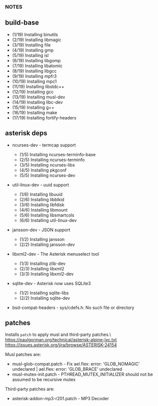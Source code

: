 ### NOTES

build-base
---
* (1/19) Installing binutils
* (2/19) Installing libmagic
* (3/19) Installing file
* (4/19) Installing gmp
* (5/19) Installing isl
* (6/19) Installing libgomp
* (7/19) Installing libatomic
* (8/19) Installing libgcc
* (9/19) Installing mpfr3
* (10/19) Installing mpc1
* (11/19) Installing libstdc++
* (12/19) Installing gcc
* (13/19) Installing musl-dev
* (14/19) Installing libc-dev
* (15/19) Installing g++
* (16/19) Installing make
* (17/19) Installing fortify-headers

asterisk deps
---
* ncurses-dev - termcap support
  * (1/5) Installing ncurses-terminfo-base
  * (2/5) Installing ncurses-terminfo
  * (3/5) Installing ncurses-libs
  * (4/5) Installing pkgconf
  * (5/5) Installing ncurses-dev

* util-linux-dev - uuid support
  * (1/6) Installing libuuid
  * (2/6) Installing libblkid
  * (3/6) Installing libfdisk
  * (4/6) Installing libmount
  * (5/6) Installing libsmartcols
  * (6/6) Installing util-linux-dev

* jansson-dev - JSON support
  * (1/2) Installing jansson
  * (2/2) Installing jansson-dev

* libxml2-dev - The Asterisk menuselect tool
  * (1/3) Installing zlib-dev
  * (2/3) Installing libxml2
  * (3/3) Installing libxml2-dev

* sqlite-dev - Asterisk now uses SQLite3 
  * (1/2) Installing sqlite-libs
  * (2/2) Installing sqlite-dev
 
* bsd-compat-headers - sys/cdefs.h: No such file or directory

patches
---
Installs `patch` to apply musl and third-party patches.\ 
https://paulgorman.org/technical/asterisk-alpine-lxc.txt \
https://issues.asterisk.org/jira/browse/ASTERISK-24154

Musl patches are:
* musl-glob-compat.patch - Fix ael.flex: error: 'GLOB_NOMAGIC' undeclared | ael.flex: error: 'GLOB_BRACE' undeclared
* musl-mutex-init.patch - PTHREAD_MUTEX_INITIALIZER should not be assumed to be recursive mutex

Third-party patches are:
* asterisk-addon-mp3-r201.patch - MP3 Decoder